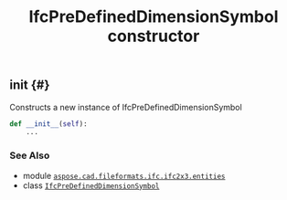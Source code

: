 ﻿---
title: IfcPreDefinedDimensionSymbol constructor
second_title: Aspose.CAD for Python via .NET API References
description: 
type: docs
weight: 10
url: /python-net/aspose.cad.fileformats.ifc.ifc2x3.entities/ifcpredefineddimensionsymbol/__init__/
is_root: false
---

## __init__ {#}

Constructs a new instance of IfcPreDefinedDimensionSymbol



```python
def __init__(self):
    ...
```





### See Also
* module [`aspose.cad.fileformats.ifc.ifc2x3.entities`](../../)
* class [`IfcPreDefinedDimensionSymbol`](/cad/python-net/aspose.cad.fileformats.ifc.ifc2x3.entities/ifcpredefineddimensionsymbol)
